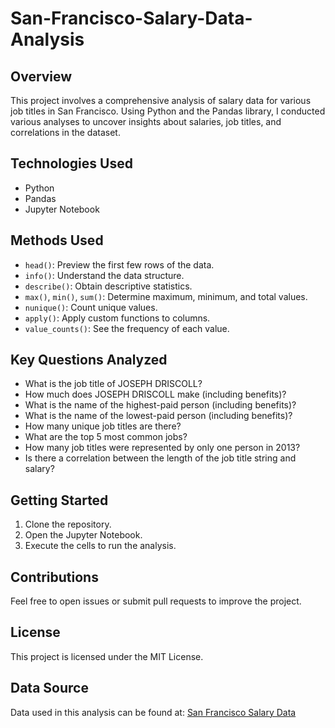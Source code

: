 # San-Francisco-Salary-Data-Analysis
## Overview
This project involves a comprehensive analysis of salary data for various job titles in San Francisco. Using Python and the Pandas library, I conducted various analyses to uncover insights about salaries, job titles, and correlations in the dataset.

## Technologies Used
- Python
- Pandas
- Jupyter Notebook

## Methods Used
- `head()`: Preview the first few rows of the data.
- `info()`: Understand the data structure.
- `describe()`: Obtain descriptive statistics.
- `max()`, `min()`, `sum()`: Determine maximum, minimum, and total values.
- `nunique()`: Count unique values.
- `apply()`: Apply custom functions to columns.
- `value_counts()`: See the frequency of each value.

## Key Questions Analyzed
- What is the job title of JOSEPH DRISCOLL?
- How much does JOSEPH DRISCOLL make (including benefits)?
- What is the name of the highest-paid person (including benefits)?
- What is the name of the lowest-paid person (including benefits)?
- How many unique job titles are there?
- What are the top 5 most common jobs?
- How many job titles were represented by only one person in 2013?
- Is there a correlation between the length of the job title string and salary?

## Getting Started
1. Clone the repository.
2. Open the Jupyter Notebook.
3. Execute the cells to run the analysis.

## Contributions
Feel free to open issues or submit pull requests to improve the project.

## License
This project is licensed under the MIT License.

## Data Source
Data used in this analysis can be found at: [San Francisco Salary Data](https://lnkd.in/ebYcvvzW)
